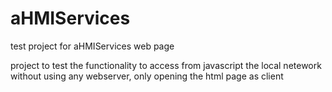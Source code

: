 # aHMIServices
test project for aHMIServices web page

project to test the functionality to access from javascript the local netework without using any webserver, only opening the html page as client
